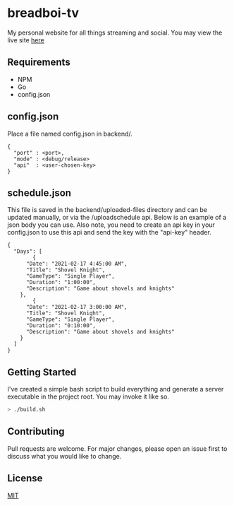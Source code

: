 # breadboi-tv

My personal website for all things streaming and social. You may view the live site [here](https://breadboi.tv/)

## Requirements

- NPM
- Go
- config.json

## config.json
Place a file named config.json in backend/.
```
{
  "port" : <port>,
  "mode" : <debug/release>
  "api"  : <user-chosen-key>
}
```
## schedule.json
This file is saved in the backend/uploaded-files directory and can be updated manually, or via the /uploadschedule api. Below is an example of a json body you can use. Also note, you need to create an api key in your config.json to use this api and send the key with the "api-key" header.
```
{
  "Days": [
		{
      "Date": "2021-02-17 4:45:00 AM",
      "Title": "Shovel Knight",
      "GameType": "Single Player",
      "Duration": "1:00:00",
      "Description": "Game about shovels and knights"
    },
		{
      "Date": "2021-02-17 3:00:00 AM",
      "Title": "Shovel Knight",
      "GameType": "Single Player",
      "Duration": "0:10:00",
      "Description": "Game about shovels and knights"
    }
  ]
}
```

## Getting Started
I've created a simple bash script to build everything and generate a server executable in the project root. You may invoke it like so.
```bash
> ./build.sh
```

## Contributing
Pull requests are welcome. For major changes, please open an issue first to discuss what you would like to change.

## License
[MIT](https://choosealicense.com/licenses/mit/)
